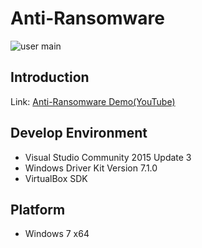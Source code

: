 # Anti-Ransomware
![user main](https://user-images.githubusercontent.com/28994727/31466411-0999d474-af12-11e7-8736-270b7d0a80a4.png)
## Introduction
Link: [Anti-Ransomware Demo(YouTube)](https://youtu.be/PlxZVe6OoVk)

## Develop Environment
* Visual Studio Community 2015 Update 3
* Windows Driver Kit Version 7.1.0
* VirtualBox SDK

## Platform
* Windows 7 x64
